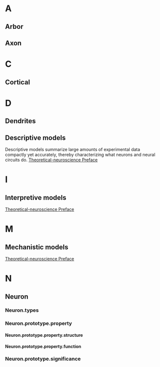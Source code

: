# A
## Arbor
## Axon
# C
## Cortical
# D
## Dendrites
## Descriptive models
Descriptive models summarize large amounts of experimental data compactly yet accurately, thereby characterizing what neurons and neural circuits do. [Theoretical-neuroscience Preface](../resource/theoretical-neuroscience.pdf)
# I
## Interpretive models
[Theoretical-neuroscience Preface](../resource/theoretical-neuroscience.pdf)
# M
## Mechanistic models
[Theoretical-neuroscience Preface](../resource/theoretical-neuroscience.pdf)
# N 
## Neuron
### Neuron.types
### Neuron.prototype.property
#### Neuron.prototype.property.structure
#### Neuron.prototype.property.function
### Neuron.prototype.significance
